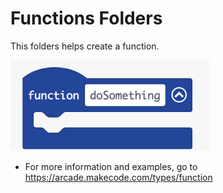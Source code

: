 # Functions Folders

This folders helps create a function.

<img src="../images/media/image103.png"
style="width:3.31944in;height:1.51389in"
alt="A blue and white striped object with white text Description automatically generated" />

-   For more information and examples, go to
    <https://arcade.makecode.com/types/function>